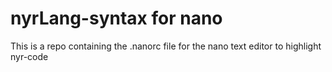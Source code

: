 # nyrLang-syntax for nano

This is a repo containing the .nanorc file for the nano text editor to highlight nyr-code
